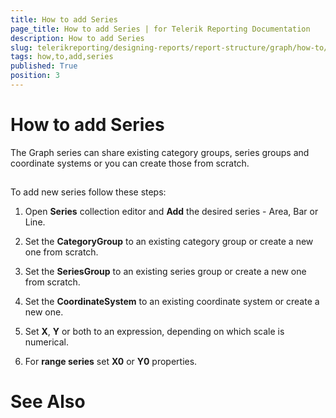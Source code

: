 ```yaml
---
title: How to add Series
page_title: How to add Series | for Telerik Reporting Documentation
description: How to add Series
slug: telerikreporting/designing-reports/report-structure/graph/how-to/how-to-add-series
tags: how,to,add,series
published: True
position: 3
---
```


# How to add Series



The Graph series can share existing category groups, series groups and coordinate systems or you can create those from scratch.

## 

To add new series follow these steps:

1. Open __Series__ collection editor and __Add__ the desired series - Area, Bar or Line.
            

1. Set the __CategoryGroup__ to an existing category group or create a new one from scratch.
            

1. Set the __SeriesGroup__ to an existing series group or create a new one from scratch.
            

1. Set the __CoordinateSystem__ to an existing coordinate system or create a new one.
            

1. Set __X__, __Y__ or both to an expression, depending on which scale is numerical.
            

1. For __range series__ set __X0__ or __Y0__ properties.
            

# See Also
